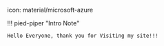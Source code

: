 icon: material/microsoft-azure


!!! pied-piper "Intro Note"

    Hello Everyone, thank you for Visiting my site!!!